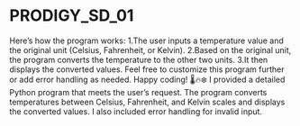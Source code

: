 # PRODIGY_SD_01
Here’s how the program works:
      1.The user inputs a temperature value and the original unit (Celsius, Fahrenheit, or Kelvin).
      2.Based on the original unit, the program converts the temperature to the other two units.
      3.It then displays the converted values.
Feel free to customize this program further or add error handling as needed. Happy coding! 🌡️🔥❄️
I provided a detailed Python program that meets the user’s request. The program converts temperatures between Celsius, Fahrenheit, and Kelvin scales and displays the converted values. I also included error handling for invalid input. 
